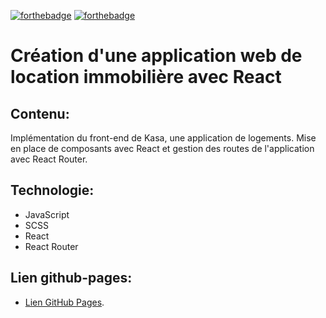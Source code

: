 [![forthebadge](https://forthebadge.com/images/badges/powered-by-coffee.svg)](https://forthebadge.com) [![forthebadge](https://forthebadge.com/images/badges/works-on-my-machine.svg)](https://forthebadge.com)

# Création d'une application web de location immobilière avec React

## Contenu:

Implémentation du front-end de Kasa, une application de logements.
Mise en place de composants avec React et gestion des routes de l'application avec React Router.

## Technologie:

-   JavaScript
-   SCSS
-   React
-   React Router

## Lien github-pages:

-   [Lien GitHub Pages](https://lb-squishy.github.io/kasa/#/homepage).
